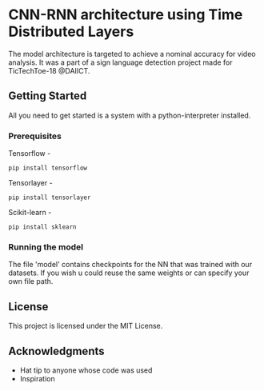# CNN-RNN architecture using Time Distributed Layers 

The model architecture is targeted to achieve a nominal accuracy for video analysis. It was a part of a sign language detection project made for TicTechToe-18 @DAIICT.

## Getting Started

All you need to get started is a system with a python-interpreter installed.

### Prerequisites

Tensorflow - 

```
pip install tensorflow
```
Tensorlayer -
 ```
 pip install tensorlayer
 ```
 Scikit-learn -
 ```
 pip install sklearn
 ```
### Running the model
The file 'model' contains checkpoints for the NN that was trained with our datasets. If you wish u could reuse the same weights or can specify your own file path.

## License

This project is licensed under the MIT License.

## Acknowledgments

* Hat tip to anyone whose code was used
* Inspiration
